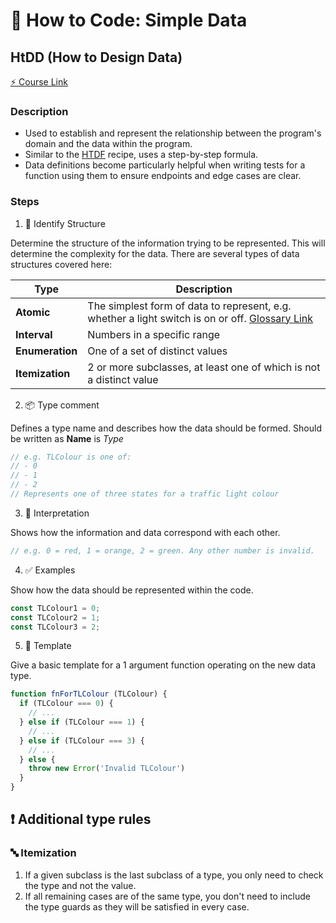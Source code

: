 # :page_with_curl: How to Code: Simple Data

## HtDD (How to Design Data)

[:zap: Course Link](https://courses.edx.org/courses/course-v1:UBCx+HtC1x+2T2017/77860a93562d40bda45e452ea064998b/#HtDD)

### Description

- Used to establish and represent the relationship between the program's domain and the data within the program.
- Similar to the [HTDF](https://github.com/Scoutski/learning/blob/master/UBC_Simple_Data/1_htdf_recipe.md) recipe, uses a step-by-step formula.
- Data definitions become particularly helpful when writing tests for a function using them to ensure endpoints and edge cases are clear.

### Steps

1. :construction_worker: Identify Structure

Determine the structure of the information trying to be represented. This will determine the complexity for the data. There are several types of data structures covered here:

| Type | Description |
--- | ---
**Atomic** | The simplest form of data to represent, e.g. whether a light switch is on or off. [Glossary Link](https://github.com/Scoutski/learning/tree/master/Programming_Glossary#atomic-data)
**Interval** | Numbers in a specific range
**Enumeration** | One of a set of distinct values
**Itemization** | 2 or more subclasses, at least one of which is not a distinct value

2. :package: Type comment

Defines a type name and describes how the data should be formed. Should be written as **Name** is _Type_

```js
// e.g. TLColour is one of:
// - 0
// - 1
// - 2
// Represents one of three states for a traffic light colour
```

3. :mag_right: Interpretation

Shows how the information and data correspond with each other.

```js
// e.g. 0 = red, 1 = orange, 2 = green. Any other number is invalid.
```

4. :white_check_mark: Examples

Show how the data should be represented within the code.

```js
const TLColour1 = 0;
const TLColour2 = 1;
const TLColour3 = 2;
```

5. :repeat: Template

Give a basic template for a 1 argument function operating on the new data type.

```js
function fnForTLColour (TLColour) {
  if (TLColour === 0) {
    // ...
  } else if (TLColour === 1) {
    // ...
  } else if (TLColour === 3) {
    // ...
  } else {
    throw new Error('Invalid TLColour')
  }
}
```

## :heavy_exclamation_mark: Additional type rules

### :abc: Itemization

1. If a given subclass is the last subclass of a type, you only need to check the type and not the value.
2. If all remaining cases are of the same type, you don't need to include the type guards as they will be satisfied in every case.